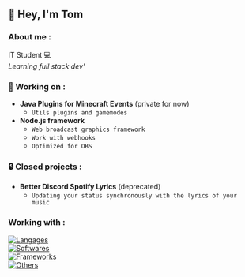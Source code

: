 ## 👋 Hey, I'm Tom

### About me :
IT Student 💻 <br>
*Learning full stack dev'*

### 🚧 Working on :
- **Java Plugins for Minecraft Events** (private for now)
  - `Utils plugins and gamemodes`
- **Node.js framework**
  - `Web broadcast graphics framework`
  - `Work with webhooks`
  - `Optimized for OBS`

### 🔒 Closed projects :
- **Better Discord Spotify Lyrics** (deprecated)
  - `Updating your status synchronously with the lyrics of your music`

### Working with :
[![Langages](https://skillicons.dev/icons?i=java,js,html,css,php,mysql)](https://github.com/tommrchd) <br>
[![Softwares](https://skillicons.dev/icons?i=idea,phpstorm,vscode,androidstudio)](https://github.com/tommrchd) <br>
[![Frameworks](https://skillicons.dev/icons?i=symfony,vue,bootstrap,pinia)](https://github.com/tommrchd) <br>
[![Others](https://skillicons.dev/icons?i=discord,nodejs,npm,cloudflare)](https://github.com/tommrchd) <br>

<!--
**tommrchd/tommrchd** is a ✨ _special_ ✨ repository because its `README.md` (this file) appears on your GitHub profile.

Here are some ideas to get you started:

- 🔭 I’m currently working on ...
- 🌱 I’m currently learning ...
- 👯 I’m looking to collaborate on ...
- 🤔 I’m looking for help with ...
- 💬 Ask me about ...
- 📫 How to reach me: ...
- 😄 Pronouns: ...
- ⚡ Fun fact: ...
-->

